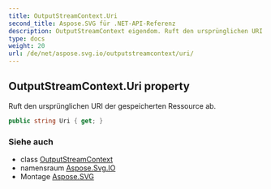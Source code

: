 ```yaml
---
title: OutputStreamContext.Uri
second_title: Aspose.SVG für .NET-API-Referenz
description: OutputStreamContext eigendom. Ruft den ursprünglichen URI der gespeicherten Ressource ab.
type: docs
weight: 20
url: /de/net/aspose.svg.io/outputstreamcontext/uri/
---
```

## OutputStreamContext.Uri property

Ruft den ursprünglichen URI der gespeicherten Ressource ab.

```csharp
public string Uri { get; }
```

### Siehe auch

* class [OutputStreamContext](../)
* namensraum [Aspose.Svg.IO](../../outputstreamcontext/)
* Montage [Aspose.SVG](../../../)


